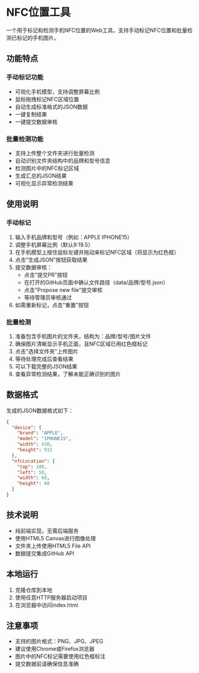 # NFC位置工具

一个用于标记和检测手机NFC位置的Web工具。支持手动标记NFC位置和批量检测已标记的手机图片。

## 功能特点

### 手动标记功能
- 可视化手机模型，支持调整屏幕比例
- 鼠标拖拽标记NFC区域位置
- 自动生成标准格式的JSON数据
- 一键复制结果
- 一键提交数据审核

### 批量检测功能
- 支持上传整个文件夹进行批量检测
- 自动识别文件夹结构中的品牌和型号信息
- 检测图片中的NFC标记区域
- 生成汇总的JSON结果
- 可视化显示异常检测结果

## 使用说明

### 手动标记
1. 输入手机品牌和型号（例如：APPLE IPHONE15）
2. 调整手机屏幕比例（默认9:19.5）
3. 在手机模型上按住鼠标左键并拖动来标记NFC区域（将显示为红色框）
4. 点击"生成JSON"按钮获取结果
5. 提交数据审核：
   - 点击"提交PR"按钮
   - 在打开的GitHub页面中确认文件路径（data/品牌/型号.json）
   - 点击"Propose new file"提交审核
   - 等待管理员审核通过
6. 如需重新标记，点击"重置"按钮

### 批量检测
1. 准备包含手机图片的文件夹，结构为：品牌/型号/图片文件
2. 确保图片清晰显示手机正面，且NFC区域已用红色框标记
3. 点击"选择文件夹"上传图片
4. 等待处理完成后查看结果
5. 可以下载完整的JSON结果
6. 查看异常检测结果，了解未能正确识别的图片

## 数据格式

生成的JSON数据格式如下：
```json
{
  "device": {
    "brand": "APPLE",
    "model": "IPHONE15",
    "width": 430,
    "height": 932
  },
  "nfcLocation": {
    "top": 100,
    "left": 50,
    "width": 60,
    "height": 60
  }
}
```

## 技术说明

- 纯前端实现，无需后端服务
- 使用HTML5 Canvas进行图像处理
- 文件夹上传使用HTML5 File API
- 数据提交集成GitHub API

## 本地运行

1. 克隆仓库到本地
2. 使用任意HTTP服务器启动项目
3. 在浏览器中访问index.html

## 注意事项

- 支持的图片格式：PNG、JPG、JPEG
- 建议使用Chrome或Firefox浏览器
- 图片中的NFC标记需要使用红色框标注
- 提交数据前请确保信息准确 